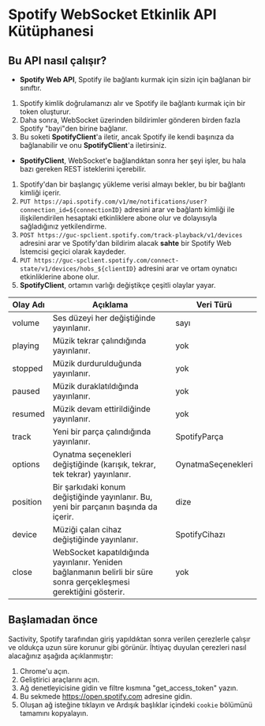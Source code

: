 # Spotify WebSocket Etkinlik API Kütüphanesi

## Bu API nasıl çalışır?

- **Spotify Web API**, Spotify ile bağlantı kurmak için sizin için bağlanan bir sınıftır.
1. Spotify kimlik doğrulamanızı alır ve Spotify ile bağlantı kurmak için bir token oluşturur.
2. Daha sonra, WebSocket üzerinden bildirimler gönderen birden fazla Spotify "bayi"den birine bağlanır.
3. Bu soketi **SpotifyClient**'a iletir, ancak Spotify ile kendi başınıza da bağlanabilir ve onu **SpotifyClient**'a iletirsiniz.

- **SpotifyClient**, WebSocket'e bağlandıktan sonra her şeyi işler, bu hala bazı gereken REST isteklerini içerebilir.
1. Spotify'dan bir başlangıç yükleme verisi almayı bekler, bu bir bağlantı kimliği içerir.
2. `PUT https://api.spotify.com/v1/me/notifications/user?connection_id=${connectionID}` adresini arar ve bağlantı kimliği ile ilişkilendirilen hesaptaki etkinliklere abone olur ve dolayısıyla sağladığınız yetkilendirme.
3. `POST https://guc-spclient.spotify.com/track-playback/v1/devices` adresini arar ve Spotify'dan bildirim alacak **sahte** bir Spotify Web İstemcisi geçici olarak kaydeder.
4. `PUT https://guc-spclient.spotify.com/connect-state/v1/devices/hobs_${clientID}` adresini arar ve ortam oynatıcı etkinliklerine abone olur.
5. **SpotifyClient**, ortamın varlığı değiştikçe çeşitli olaylar yayar.

| Olay Adı   | Açıklama                                                                                          | Veri Türü       |
|------------|--------------------------------------------------------------------------------------------------|-----------------|
| volume     | Ses düzeyi her değiştiğinde yayınlanır.                                                         | sayı            |
| playing    | Müzik tekrar çalındığında yayınlanır.                                                           | yok             |
| stopped    | Müzik durdurulduğunda yayınlanır.                                                                | yok             |
| paused     | Müzik duraklatıldığında yayınlanır.                                                              | yok             |
| resumed    | Müzik devam ettirildiğinde yayınlanır.                                                           | yok             |
| track      | Yeni bir parça çalındığında yayınlanır.                                                         | SpotifyParça    |
| options    | Oynatma seçenekleri değiştiğinde (karışık, tekrar, tek tekrar) yayınlanır.                       | OynatmaSeçenekleri |
| position   | Bir şarkıdaki konum değiştiğinde yayınlanır. Bu, yeni bir parçanın başında da içerir.            | dize            |
| device     | Müziği çalan cihaz değiştiğinde yayınlanır.                                                      | SpotifyCihazı   |
| close      | WebSocket kapatıldığında yayınlanır. Yeniden bağlanmanın belirli bir süre sonra gerçekleşmesi gerektiğini gösterir. | yok             |


## Başlamadan önce
Sactivity, Spotify tarafından giriş yapıldıktan sonra verilen çerezlerle çalışır ve oldukça uzun süre korunur gibi görünür. İhtiyaç duyulan çerezleri nasıl alacağınız aşağıda açıklanmıştır:
1. Chrome'u açın.
2. Geliştirici araçlarını açın.
3. Ağ denetleyicisine gidin ve filtre kısmına "get_access_token" yazın.
4. Bu sekmede https://open.spotify.com adresine gidin.
5. Oluşan ağ isteğine tıklayın ve Ardışık başlıklar içindeki `cookie` bölümünü tamamını kopyalayın.
